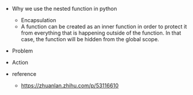 - Why we use the nested function in python
    - Encapsulation
    - A function can be created as an inner function in order to protect it from everything that is happening outside of the function. In that case, the function will be hidden from the global scope. 

- Problem
- Action
- reference 
    - https://zhuanlan.zhihu.com/p/53116610
